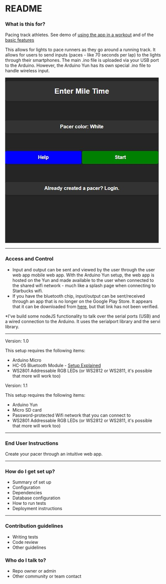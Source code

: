 # README #

### What is this for? ###

Pacing track athletes. See demo of [using the app in a workout](https://www.youtube.com/watch?v=brJRkPgrA1k) and of the [basic features](https://www.youtube.com/watch?v=GPfT1HgIodE)

This allows for lights to pace runners as they go around a running track. It allows for users to send inputs (paces - like 70 seconds per lap) to the lights through their smartphones. The main .ino file is uploaded via your USB port to the Arduino. However, the Arduino Yun has its own special .ino file to handle wireless input.

[![](https://github.com/davidhudman/TrackPracticeArduinoLEDPacing/blob/master/Screenshots/TrackPracticeSS02.JPG)](https://github.com/davidhudman/TrackPracticeArduinoLEDPacing)

--------
### Access and Control ###

* Input and output can be sent and viewed by the user through the user web app mobile web app. With the Arduino Yun setup, the web app is hosted on the Yun and made available to the user when connected to the shared wifi network - much like a splash page when connecting to Starbucks wifi.
* If you have the bluetooth chip, input/output can be sent/received through an app that is no longer on the Google Play Store. It appears that it can be downloaded from [here](http://arduino-bluetooth-terminal.soft112.com/), but that link has not been verified.

*I've build some nodeJS functionality to talk over the serial ports (USB) and a wired connection to the Arduino. It uses the serialport library and the servi library.

--------


Version: 1.0

This setup requires the following items:

* Arduino Micro
* HC-05 Bluetooth Module - [Setup Explained](http://www.instructables.com/id/Arduino-AND-Bluetooth-HC-05-Connecting-easily/)
* WS2801 Addressable RGB LEDs (or WS2812 or WS2811, it's possible that more will work too)

Version: 1.1

This setup requires the following items:

* Arduino Yun
* Micro SD card
* Password-protected Wifi network that you can connect to
* WS2801 Addressable RGB LEDs (or WS2812 or WS2811, it's possible that more will work too)

---------

### End User Instructions ###

Create your pacer through an intuitive web app.

-------------

### How do I get set up? ###

* Summary of set up
* Configuration
* Dependencies
* Database configuration
* How to run tests
* Deployment instructions

------------

### Contribution guidelines ###

* Writing tests
* Code review
* Other guidelines

### Who do I talk to? ###

* Repo owner or admin
* Other community or team contact